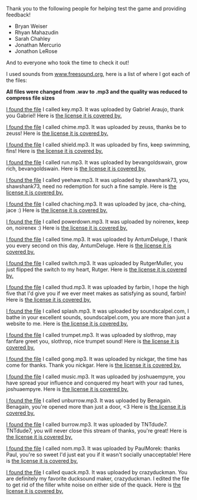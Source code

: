 Thank you to the following people for helping test the game and providing 
feedback!

- Bryan Weiser
- Rhyan Mahazudin
- Sarah Chahley
- Jonathan Mercurio
- Jonathon LeRose

And to everyone who took the time to check it out!

I used sounds from www.freesound.org, here is a list of where I got each of the 
files:

**All files were changed from .wav to .mp3 and the quality was reduced to
compress file sizes**

[I found the file](https://www.freesound.org/people/GabrielAraujo/sounds/242501/) 
I called key.mp3. 
It was uploaded by Gabriel Araujo, thank you Gabriel!
Here is [the license it is covered by.](http://creativecommons.org/licenses/by/3.0/)

[I found the file](https://www.freesound.org/people/zeuss/sounds/22267/) I 
called chime.mp3. 
It was uploaded by zeuss, thanks be to zeuss!
Here is [the license it is covered by.](http://creativecommons.org/licenses/sampling+/1.0/)

[I found the file](https://www.freesound.org/people/fins/sounds/146733/) I 
called shield.mp3. 
It was uploaded by fins, keep swimming, fins!
Here is [the license it is covered by.](http://creativecommons.org/publicdomain/zero/1.0/)

[I found the file](https://www.freesound.org/people/bevangoldswain/sounds/54779/) 
I called run.mp3. 
It was uploaded by bevangoldswain, grow rich, bevangoldswain.
Here is [the license it is covered by.](http://creativecommons.org/licenses/sampling+/1.0/)

[I found the file](https://www.freesound.org/people/shawshank73/sounds/102437/) 
I called yeehaw.mp3. 
It was uploaded by shawshank73, you, shawshank73, need no redemption for such a 
fine sample.
Here is [the license it is covered by.](http://creativecommons.org/licenses/by/3.0/)

[I found the file](https://www.freesound.org/people/Jace/sounds/17502/) I 
called chaching.mp3. 
It was uploaded by jace, cha-ching, jace :)
Here is [the license it is covered by.](http://creativecommons.org/publicdomain/zero/1.0/)

[I found the file](https://www.freesound.org/people/noirenex/sounds/159399/) 
I called powerdown.mp3. 
It was uploaded by noirenex, keep on, noirenex :)
Here is [the license it is covered by.](http://creativecommons.org/publicdomain/zero/1.0/)

[I found the file](https://www.freesound.org/people/AntumDeluge/sounds/188033/) 
I called time.mp3. 
It was uploaded by AntumDeluge, I thank you every second on this day, 
AntumDeluge.
Here is [the license it is covered by.](http://creativecommons.org/publicdomain/zero/1.0/)

[I found the file](https://www.freesound.org/people/RutgerMuller/sounds/51168/) 
I called switch.mp3. 
It was uploaded by RutgerMuller, you just flipped the switch to my heart, Rutger.
Here is [the license it is covered by.](http://creativecommons.org/publicdomain/zero/1.0/)

[I found the file](https://www.freesound.org/people/farbin/sounds/36791/) I 
called thud.mp3. 
It was uploaded by farbin, I hope the high five that I'd give 
you if we ever meet makes as satisfying as sound, farbin!
Here is [the license it is covered by.](http://creativecommons.org/licenses/sampling+/1.0/)

[I found the file](https://www.freesound.org/people/soundscalpel.com/sounds/110393/) 
I called splash.mp3. 
It was uploaded by soundscalpel.com, I bathe in your excellent sounds, 
soundscalpel.com, you are more than just a website to me.
Here is [the license it is covered by.](http://creativecommons.org/licenses/by/3.0/)

[I found the file](https://www.freesound.org/people/slothrop/sounds/48225/) I 
called trumpet.mp3. 
It was uploaded by slothrop, may fanfare greet you, slothrop, nice trumpet 
sound!
Here is [the license it is covered by.](http://creativecommons.org/licenses/sampling+/1.0/)

[I found the file](https://www.freesound.org/people/nickgar/sounds/120545/) I 
called gong.mp3. 
It was uploaded by nickgar, the time has come for thanks. Thank you nickgar.
Here is [the license it is covered by.](http://creativecommons.org/licenses/by/3.0/)

[I found the file](https://www.freesound.org/people/joshuaempyre/sounds/251461/) 
I called music.mp3. 
It was uploaded by joshuaempyre, you have spread your influence and conquered my 
heart with your rad tunes, joshuaempyre.
Here is [the license it is covered by.](http://creativecommons.org/licenses/by/3.0/)

[I found the file](https://www.freesound.org/people/Benagain/sounds/321085/) I 
called unburrow.mp3. 
It was uploaded by Benagain. Benagain, you're opened more than just a door, <3
Here is [the license it is covered by.](http://creativecommons.org/publicdomain/zero/1.0/)

[I found the file](https://www.freesound.org/people/TNTdude7/sounds/261462/) I 
called burrow.mp3. 
It was uploaded by TNTdude7. TNTdude7, you will never close this stream of thanks, 
you're great!
Here is [the license it is covered by.](http://creativecommons.org/publicdomain/zero/1.0/)


[I found the file](https://www.freesound.org/people/PaulMorek/sounds/172139/) I 
called nom.mp3. 
It was uploaded by PaulMorek: thanks Paul, you're so sweet I'd just eat you if 
it wasn't socially unacceptable!
Here is [the license it is covered by.](http://creativecommons.org/publicdomain/zero/1.0/)

[I found the file](https://www.freesound.org/people/crazyduckman/sounds/185546/) 
I called quack.mp3. 
It was uploaded by crazyduckman. You are definitely my favorite ducksound maker, 
crazyduckman. I edited the file to get rid of the filler white noise on either 
side of the quack.
Here is [the license it is covered by.](http://creativecommons.org/licenses/by/3.0/)

